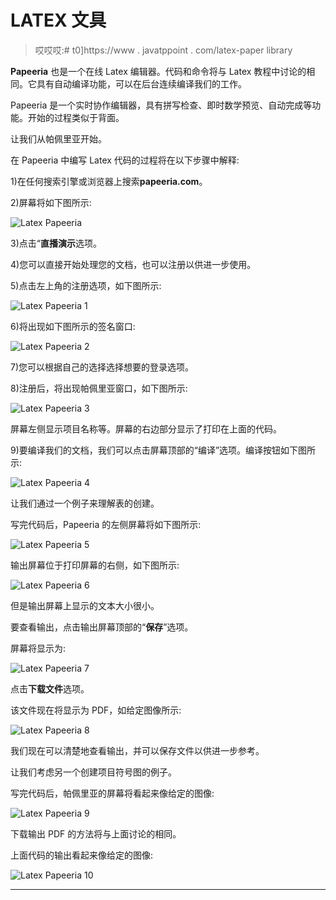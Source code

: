 # LATEX 文具

> 哎哎哎:# t0]https://www . javatppoint . com/latex-paper library

**Papeeria** 也是一个在线 Latex 编辑器。代码和命令将与 Latex 教程中讨论的相同。它具有自动编译功能，可以在后台连续编译我们的工作。

Papeeria 是一个实时协作编辑器，具有拼写检查、即时数学预览、自动完成等功能。开始的过程类似于背面。

让我们从帕佩里亚开始。

在 Papeeria 中编写 Latex 代码的过程将在以下步骤中解释:

1)在任何搜索引擎或浏览器上搜索**papeeria.com**。

2)屏幕将如下图所示:

![Latex Papeeria](img/44cda6cb081dae801a434bb0ec65d935.png)

3)点击“**直播演示**选项。

4)您可以直接开始处理您的文档，也可以注册以供进一步使用。

5)点击左上角的注册选项，如下图所示:

![Latex Papeeria 1](img/b3675eaa0dff59155e4d41f4870e6d1b.png)

6)将出现如下图所示的签名窗口:

![Latex Papeeria 2](img/49d3eeb762f00827dfa349ebe8752143.png)

7)您可以根据自己的选择选择想要的登录选项。

8)注册后，将出现帕佩里亚窗口，如下图所示:

![Latex Papeeria 3](img/0be1014857d1b4572c10bafeff6abc9c.png)

屏幕左侧显示项目名称等。屏幕的右边部分显示了打印在上面的代码。

9)要编译我们的文档，我们可以点击屏幕顶部的“编译”选项。编译按钮如下图所示:

![Latex Papeeria 4](img/dc7aa1a755fadf26a11e11dc945e3f22.png)

让我们通过一个例子来理解表的创建。

写完代码后，Papeeria 的左侧屏幕将如下图所示:

![Latex Papeeria 5](img/85ee85178c8dab1d2f477d7b04b7fcc8.png)

输出屏幕位于打印屏幕的右侧，如下图所示:

![Latex Papeeria 6](img/50354c67d2ca9efe37bd62cb480810f2.png)

但是输出屏幕上显示的文本大小很小。

要查看输出，点击输出屏幕顶部的“**保存**”选项。

屏幕将显示为:

![Latex Papeeria 7](img/db9e86ac8b4cafd7fa2d429cc56fb5c8.png)

点击**下载文件**选项。

该文件现在将显示为 PDF，如给定图像所示:

![Latex Papeeria 8](img/164f8837def351d4f541aa232a721b38.png)

我们现在可以清楚地查看输出，并可以保存文件以供进一步参考。

让我们考虑另一个创建项目符号图的例子。

写完代码后，帕佩里亚的屏幕将看起来像给定的图像:

![Latex Papeeria 9](img/bc432f6db4a2340c901d063aa6bf5aac.png)

下载输出 PDF 的方法将与上面讨论的相同。

上面代码的输出看起来像给定的图像:

![Latex Papeeria 10](img/44e8a67d6c76f64024f6416b50109906.png)

* * *